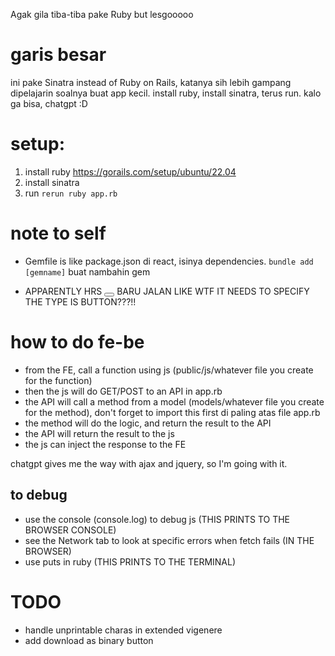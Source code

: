 Agak gila tiba-tiba pake Ruby but lesgooooo

# garis besar
ini pake Sinatra instead of Ruby on Rails, katanya sih lebih gampang dipelajarin soalnya buat app kecil. install ruby, install sinatra, terus run. kalo ga bisa, chatgpt :D

# setup:
1. install ruby https://gorails.com/setup/ubuntu/22.04
2. install sinatra
3. run `rerun ruby app.rb`

# note to self
- Gemfile is like package.json di react, isinya dependencies.
`bundle add [gemname]` buat nambahin gem

- APPARENTLY HRS <button type="button"></button> BARU JALAN LIKE WTF IT NEEDS TO SPECIFY THE TYPE IS BUTTON???!!

# how to do fe-be
- from the FE, call a function using js (public/js/whatever file you create for the function)
- then the js will do GET/POST to an API in app.rb
- the API will call a method from a model (models/whatever file you create for the method), don't forget to import this first di paling atas file app.rb
- the method will do the logic, and return the result to the API
- the API will return the result to the js
- the js can inject the response to the FE

chatgpt gives me the way with ajax and jquery, so I'm going with it.

## to debug
- use the console (console.log) to debug js (THIS PRINTS TO THE BROWSER CONSOLE)
- see the Network tab to look at specific errors when fetch fails (IN THE BROWSER)
- use puts in ruby (THIS PRINTS TO THE TERMINAL)

# TODO
- handle unprintable charas in extended vigenere
- add download as binary button
